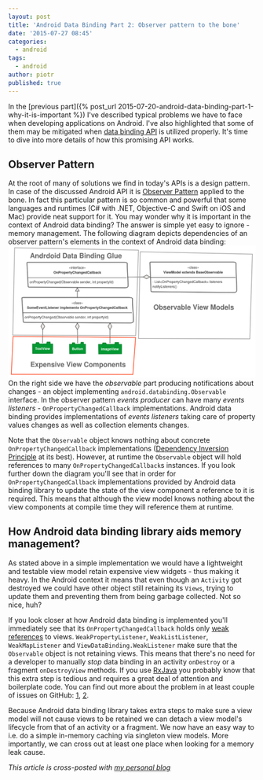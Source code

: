 ```yaml
---
layout: post
title: 'Android Data Binding Part 2: Observer pattern to the bone'
date: '2015-07-27 08:45'
categories:
  - android
tags:
  - android
author: piotr
published: true
---
```


In the [previous part]({% post_url 2015-07-20-android-data-binding-part-1-why-it-is-important %}) I've described typical problems we have to face when developing applications on Android. I've also highlighted that some of them may be mitigated when [data binding API](https://developer.android.com/tools/data-binding/guide.html) is utilized properly. It's time to dive into more details of how this promising API works.

## Observer Pattern
At the root of many of solutions we find in today's APIs is a design pattern. In case of the discussed Android API it is [Observer Pattern](https://en.wikipedia.org/wiki/Observer_pattern) applied to the bone. In fact this particular pattern is so common and powerful that some languages and runtimes (C# with .NET, Objective-C and Swift on iOS and Mac) provide neat support for it. You may wonder why it is important in the context of Android data binding? The answer is simple yet easy to ignore - memory management. The following diagram depicts dependencies of an observer pattern's elements in the context of Android data binding:
![Android data binding diagram](/images/android_data_binding_diagram.png)
On the right side we have the *observable* part producing notifications about changes - an object implementing `android.databinding.Observable` interface. In the observer pattern *events producer* can have many *events listeners* - `OnPropertyChangedCallback` implementations. Android data binding provides implementations of *events listeners* taking care of property values changes as well as collection elements changes.

Note that the `Observable` object knows nothing about concrete `OnPropertyChangedCallback` implementations ([Dependency Inversion Principle](https://en.wikipedia.org/wiki/Dependency_inversion_principle) at its best). However, at runtime the `Observable` object will hold references to many `OnPropertyChangedCallback`s instances. If you look further down the diagram you'll see that in order for `OnPropertyChangedCallback` implementations provided by Android data binding library to update the state of the view component a reference to it is required. This means that although the view model knows nothing about the view components at compile time they will reference them at runtime.

## How Android data binding library aids memory management?
As stated above in a simple implementation we would have a lightweight and testable view model retain expensive view widgets - thus making it heavy. In the Android context it means that even though an `Activity` got destroyed we could have other object still retaining its `Views`, trying to update them and preventing them from being garbage collected. Not so nice, huh?

If you look closer at how Android data binding is implemented you'll immediately see that its `OnPropertyChangedCallback` holds only [weak references](http://developer.android.com/reference/java/lang/ref/WeakReference.html) to views.
`WeakPropertyListener`, `WeakListListener`, `WeakMapListener` and `ViewDataBinding.WeakListener` make sure that the `Observable` object is not retaining views. This means that there's no need for a developer to manually *stop* data binding in an activity `onDestroy` or a fragment `onDestroyView` methods. If you use [RxJava](https://github.com/ReactiveX/RxJava) you probably know that this extra step is tedious and requires a great deal of attention and boilerplate code. You can find out more about the problem in at least couple of issues on GitHub: [1](https://github.com/ReactiveX/RxJava/issues/386), [2](https://github.com/ReactiveX/RxAndroid/issues/12).

Because Android data binding library takes extra steps to make sure a view model will not cause views to be retained we can detach a view model's lifecycle from that of an activity or a fragment. We now have an easy way to i.e. do a simple in-memory caching via singleton view models. More importantly, we can cross out at least one place when looking for a memory leak cause.

*This article is cross-posted with [my personal blog](http://miensol.pl/android/2015/07/27/android-data-binding-part-2-observer-pattern-to-the-bone.html)*
